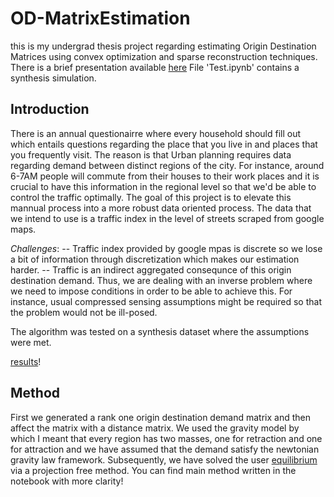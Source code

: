 # OD-MatrixEstimation
this is my undergrad thesis project regarding estimating Origin Destination Matrices using convex optimization and sparse reconstruction techniques. There is a brief presentation available [here](Slides%202.pdf)
File 'Test.ipynb' contains a synthesis simulation.  

## Introduction
There is an annual questionairre where every household should fill out which entails questions regarding the place that you live in and places that you frequently visit. The reason is that Urban planning requires data regarding demand between distinct regions of the city. For instance, around 6-7AM people will commute from their houses to their work places and it is crucial to have this information in the regional level so that we'd be able to control the traffic optimally. The goal of this project is to elevate this mannual process into a more robust data oriented process. The data that we intend to use is a traffic index in the level of streets scraped from google maps. 

*Challenges*:
-- Traffic index provided by google mpas is discrete so we lose a bit of information through discretization which makes our estimation harder.
-- Traffic is an indirect aggregated consequnce of this origin destination demand. Thus, we are dealing with an inverse problem where we need to impose conditions in order to be able to achieve this. For instance, usual compressed sensing assumptions might be required so that the problem would not be ill-posed. 

The algorithm was tested on a synthesis dataset where the assumptions were met. 

[results](results.png)!

## Method
First we generated a rank one origin destination demand matrix and then affect the matrix with a distance matrix. We 
used the gravity model by which I meant that every region has two masses, one for retraction and one for attraction and we 
have assumed that the demand satisfy the newtonian gravity law framework. Subsequently, we have solved the 
user [equilibrium](https://en.wikipedia.org/wiki/John_Glen_Wardrop) via a projection free method. You can find main method 
written in the notebook with more clarity! 

